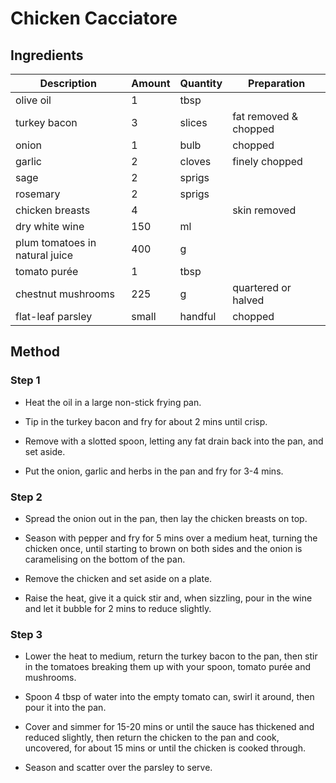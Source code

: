 # Chicken Cacciatore

## Ingredients

| Description | Amount | Quantity | Preparation |
| --- | --- | --- | --- |
| olive oil | 1 | tbsp | |
| turkey bacon | 3 | slices | fat removed & chopped |
| onion | 1 | bulb | chopped |
| garlic | 2 | cloves | finely chopped |
| sage | 2 | sprigs | | 
| rosemary | 2 | sprigs 
| chicken breasts | 4 | | skin removed |
| dry white wine | 150 | ml | |
| plum tomatoes in natural juice | 400 | g | |
| tomato purée | 1 | tbsp | |
| chestnut mushrooms | 225 | g | quartered or halved |
| flat-leaf parsley | small | handful | chopped |

## Method

### Step 1

* Heat the oil in a large non-stick frying pan.

* Tip in the turkey bacon and fry for about 2 mins until crisp.

* Remove with a slotted spoon, letting any fat drain back into the pan, and set aside.

* Put the onion, garlic and herbs in the pan and fry for 3-4 mins.

### Step 2

* Spread the onion out in the pan, then lay the chicken breasts on top.

* Season with pepper and fry for 5 mins over a medium heat, turning the chicken once, until starting to brown on both sides and the onion is caramelising on the bottom of the pan.

* Remove the chicken and set aside on a plate.

* Raise the heat, give it a quick stir and, when sizzling, pour in the wine and let it bubble for 2 mins to reduce slightly.

### Step 3

* Lower the heat to medium, return the turkey bacon to the pan, then stir in the tomatoes breaking them up with your spoon, tomato purée and mushrooms.

* Spoon 4 tbsp of water into the empty tomato can, swirl it around, then pour it into the pan.

* Cover and simmer for 15-20 mins or until the sauce has thickened and reduced slightly, then return the chicken to the pan and cook, uncovered, for about 15 mins or until the chicken is cooked through.
  
* Season and scatter over the parsley to serve.
